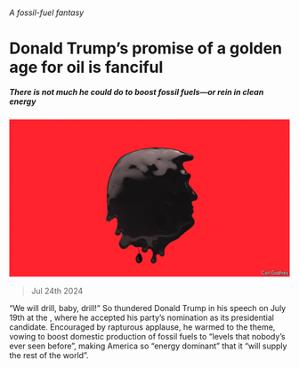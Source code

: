 ###### A fossil-fuel fantasy

# Donald Trump’s promise of a golden age for oil is fanciful 

##### There is not much he could do to boost fossil fuels—or rein in clean energy 

![image](images/20240727_WBD002.jpg) 

> Jul 24th 2024 

“We will drill, baby, drill!” So thundered Donald Trump in his speech on July 19th at the , where he accepted his party’s nomination as its presidential candidate. Encouraged by rapturous applause, he warmed to the theme, vowing to boost domestic production of fossil fuels to “levels that nobody’s ever seen before”, making America so “energy dominant” that it “will supply the rest of the world”. 

